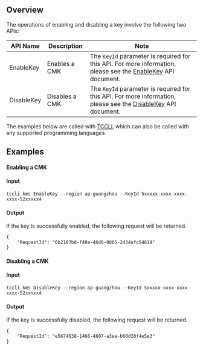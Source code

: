 ## Overview
The operations of enabling and disabling a key involve the following two APIs:


| API Name | Description | Note |
|---------|---------|---------|
| EnableKey | Enables a CMK | The `KeyId` parameter is required for this API. For more information, please see the [EnableKey](https://intl.cloud.tencent.com/document/product/1030/32192) API document. |
| DisableKey | Disables a CMK | The `KeyId` parameter is required for this API. For more information, please see the [DisableKey](https://intl.cloud.tencent.com/document/product/1030/32195) API document. |

The examples below are called with [TCCLI](https://intl.cloud.tencent.com/product/cli), which can also be called with any supported programming languages.

## Examples
#### Enabling a CMK

#### Input
```shell
tccli kms EnableKey --region ap-guangzhou --KeyId 5xxxxx-xxxx-xxxx-xxxx-52xxxxx4
```

#### Output
If the key is successfully enabled, the following request will be returned.
```shell
{
	"RequestId": "6b2187b0-f40a-46d0-8065-2434afc54619"
}
```



#### Disabling a CMK

#### Input
```shell
tccli kms DisableKey --region ap-guangzhou --KeyId 5xxxxx-xxxx-xxxx-xxxx-52xxxxx4
```

#### Output
If the key is successfully disabled, the following request will be returned.
```shell
{
	"RequestId": "e5674638-1466-4607-a3ea-b60d30f4e5e3"
}
```
